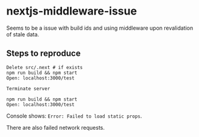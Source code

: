 # nextjs-middleware-issue

Seems to be a issue with build ids and using middleware upon revalidation of stale data.

## Steps to reproduce
```
Delete src/.next # if exists
npm run build && npm start
Open: localhost:3000/test

Terminate server

npm run build && npm start
Open: localhost:3000/test
```

Console shows: `Error: Failed to load static props`.

There are also failed network requests.
